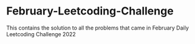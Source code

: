 # February-Leetcoding-Challenge
This contains the solution to all the problems that came in February Daily Leetcoding Challenge 2022
